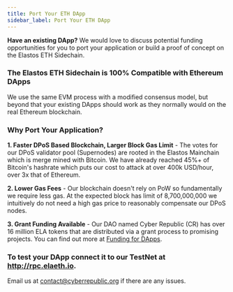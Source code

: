 ```yaml
---
title: Port Your ETH DApp
sidebar_label: Port Your ETH DApp
---
```


**Have an existing DApp?** We would love to discuss potential funding opportunities for you to port your application or build
a proof of concept on the Elastos ETH Sidechain. 

### The Elastos ETH Sidechain is 100% Compatible with Ethereum DApps

We use the same EVM process with a modified consensus model, but beyond that your existing DApps should work as they
normally would on the real Ethereum blockchain. 

### Why Port Your Application?

**1. Faster DPoS Based Blockchain, Larger Block Gas Limit** - The votes for our DPoS validator pool (Supernodes) are rooted in the Elastos Mainchain which is merge mined with Bitcoin.
We have already reached 45%+ of Bitcoin's hashrate which puts our cost to attack at over 400k USD/hour, over 3x that of
Ethereum. 

**2. Lower Gas Fees** - Our blockchain doesn't rely on PoW so fundamentally we require less gas. At the expected block has limit of 8,700,000,000 
we intuitively do not need a high gas price to reasonably compensate our DPoS nodes.  

**3. Grant Funding Available** - Our DAO named Cyber Republic (CR) has over 16 million ELA tokens that are distributed
via a grant process to promising projects. You can find out more at [Funding for DApps](bounty/funding.md).
 

### To test your DApp connect it to our TestNet at http://rpc.elaeth.io.

Email us at contact@cyberrepublic.org if there are any issues. 
